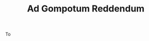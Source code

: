 ---
title: Ad Gompotum Reddendum
letter: A
permalink: "/definitions/ad-gompotum-reddendum.html"
body: To
published_at: '2018-07-07'
source: Black's Law Dictionary
layout: post
---